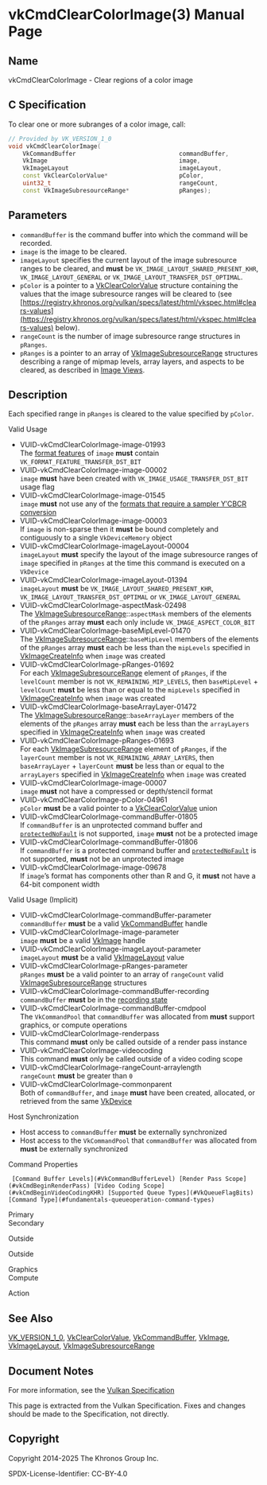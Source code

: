 # vkCmdClearColorImage(3) Manual Page

## Name

vkCmdClearColorImage - Clear regions of a color image



## [](#_c_specification)C Specification

To clear one or more subranges of a color image, call:

```c++
// Provided by VK_VERSION_1_0
void vkCmdClearColorImage(
    VkCommandBuffer                             commandBuffer,
    VkImage                                     image,
    VkImageLayout                               imageLayout,
    const VkClearColorValue*                    pColor,
    uint32_t                                    rangeCount,
    const VkImageSubresourceRange*              pRanges);
```

## [](#_parameters)Parameters

- `commandBuffer` is the command buffer into which the command will be recorded.
- `image` is the image to be cleared.
- `imageLayout` specifies the current layout of the image subresource ranges to be cleared, and **must** be `VK_IMAGE_LAYOUT_SHARED_PRESENT_KHR`, `VK_IMAGE_LAYOUT_GENERAL` or `VK_IMAGE_LAYOUT_TRANSFER_DST_OPTIMAL`.
- `pColor` is a pointer to a [VkClearColorValue](https://registry.khronos.org/vulkan/specs/latest/man/html/VkClearColorValue.html) structure containing the values that the image subresource ranges will be cleared to (see [https://registry.khronos.org/vulkan/specs/latest/html/vkspec.html#clears-values](https://registry.khronos.org/vulkan/specs/latest/html/vkspec.html#clears-values) below).
- `rangeCount` is the number of image subresource range structures in `pRanges`.
- `pRanges` is a pointer to an array of [VkImageSubresourceRange](https://registry.khronos.org/vulkan/specs/latest/man/html/VkImageSubresourceRange.html) structures describing a range of mipmap levels, array layers, and aspects to be cleared, as described in [Image Views](https://registry.khronos.org/vulkan/specs/latest/html/vkspec.html#resources-image-views).

## [](#_description)Description

Each specified range in `pRanges` is cleared to the value specified by `pColor`.

Valid Usage

- [](#VUID-vkCmdClearColorImage-image-01993)VUID-vkCmdClearColorImage-image-01993  
  The [format features](https://registry.khronos.org/vulkan/specs/latest/html/vkspec.html#resources-image-format-features) of `image` **must** contain `VK_FORMAT_FEATURE_TRANSFER_DST_BIT`
- [](#VUID-vkCmdClearColorImage-image-00002)VUID-vkCmdClearColorImage-image-00002  
  `image` **must** have been created with `VK_IMAGE_USAGE_TRANSFER_DST_BIT` usage flag
- [](#VUID-vkCmdClearColorImage-image-01545)VUID-vkCmdClearColorImage-image-01545  
  `image` **must** not use any of the [formats that require a sampler Y′CBCR conversion](https://registry.khronos.org/vulkan/specs/latest/html/vkspec.html#formats-requiring-sampler-ycbcr-conversion)
- [](#VUID-vkCmdClearColorImage-image-00003)VUID-vkCmdClearColorImage-image-00003  
  If `image` is non-sparse then it **must** be bound completely and contiguously to a single `VkDeviceMemory` object
- [](#VUID-vkCmdClearColorImage-imageLayout-00004)VUID-vkCmdClearColorImage-imageLayout-00004  
  `imageLayout` **must** specify the layout of the image subresource ranges of `image` specified in `pRanges` at the time this command is executed on a `VkDevice`
- [](#VUID-vkCmdClearColorImage-imageLayout-01394)VUID-vkCmdClearColorImage-imageLayout-01394  
  `imageLayout` **must** be `VK_IMAGE_LAYOUT_SHARED_PRESENT_KHR`, `VK_IMAGE_LAYOUT_TRANSFER_DST_OPTIMAL` or `VK_IMAGE_LAYOUT_GENERAL`
- [](#VUID-vkCmdClearColorImage-aspectMask-02498)VUID-vkCmdClearColorImage-aspectMask-02498  
  The [VkImageSubresourceRange](https://registry.khronos.org/vulkan/specs/latest/man/html/VkImageSubresourceRange.html)::`aspectMask` members of the elements of the `pRanges` array **must** each only include `VK_IMAGE_ASPECT_COLOR_BIT`
- [](#VUID-vkCmdClearColorImage-baseMipLevel-01470)VUID-vkCmdClearColorImage-baseMipLevel-01470  
  The [VkImageSubresourceRange](https://registry.khronos.org/vulkan/specs/latest/man/html/VkImageSubresourceRange.html)::`baseMipLevel` members of the elements of the `pRanges` array **must** each be less than the `mipLevels` specified in [VkImageCreateInfo](https://registry.khronos.org/vulkan/specs/latest/man/html/VkImageCreateInfo.html) when `image` was created
- [](#VUID-vkCmdClearColorImage-pRanges-01692)VUID-vkCmdClearColorImage-pRanges-01692  
  For each [VkImageSubresourceRange](https://registry.khronos.org/vulkan/specs/latest/man/html/VkImageSubresourceRange.html) element of `pRanges`, if the `levelCount` member is not `VK_REMAINING_MIP_LEVELS`, then `baseMipLevel` + `levelCount` **must** be less than or equal to the `mipLevels` specified in [VkImageCreateInfo](https://registry.khronos.org/vulkan/specs/latest/man/html/VkImageCreateInfo.html) when `image` was created
- [](#VUID-vkCmdClearColorImage-baseArrayLayer-01472)VUID-vkCmdClearColorImage-baseArrayLayer-01472  
  The [VkImageSubresourceRange](https://registry.khronos.org/vulkan/specs/latest/man/html/VkImageSubresourceRange.html)::`baseArrayLayer` members of the elements of the `pRanges` array **must** each be less than the `arrayLayers` specified in [VkImageCreateInfo](https://registry.khronos.org/vulkan/specs/latest/man/html/VkImageCreateInfo.html) when `image` was created
- [](#VUID-vkCmdClearColorImage-pRanges-01693)VUID-vkCmdClearColorImage-pRanges-01693  
  For each [VkImageSubresourceRange](https://registry.khronos.org/vulkan/specs/latest/man/html/VkImageSubresourceRange.html) element of `pRanges`, if the `layerCount` member is not `VK_REMAINING_ARRAY_LAYERS`, then `baseArrayLayer` + `layerCount` **must** be less than or equal to the `arrayLayers` specified in [VkImageCreateInfo](https://registry.khronos.org/vulkan/specs/latest/man/html/VkImageCreateInfo.html) when `image` was created
- [](#VUID-vkCmdClearColorImage-image-00007)VUID-vkCmdClearColorImage-image-00007  
  `image` **must** not have a compressed or depth/stencil format
- [](#VUID-vkCmdClearColorImage-pColor-04961)VUID-vkCmdClearColorImage-pColor-04961  
  `pColor` **must** be a valid pointer to a [VkClearColorValue](https://registry.khronos.org/vulkan/specs/latest/man/html/VkClearColorValue.html) union
- [](#VUID-vkCmdClearColorImage-commandBuffer-01805)VUID-vkCmdClearColorImage-commandBuffer-01805  
  If `commandBuffer` is an unprotected command buffer and [`protectedNoFault`](https://registry.khronos.org/vulkan/specs/latest/html/vkspec.html#limits-protectedNoFault) is not supported, `image` **must** not be a protected image
- [](#VUID-vkCmdClearColorImage-commandBuffer-01806)VUID-vkCmdClearColorImage-commandBuffer-01806  
  If `commandBuffer` is a protected command buffer and [`protectedNoFault`](https://registry.khronos.org/vulkan/specs/latest/html/vkspec.html#limits-protectedNoFault) is not supported, **must** not be an unprotected image
- [](#VUID-vkCmdClearColorImage-image-09678)VUID-vkCmdClearColorImage-image-09678  
  If `image`’s format has components other than R and G, it **must** not have a 64-bit component width

Valid Usage (Implicit)

- [](#VUID-vkCmdClearColorImage-commandBuffer-parameter)VUID-vkCmdClearColorImage-commandBuffer-parameter  
  `commandBuffer` **must** be a valid [VkCommandBuffer](https://registry.khronos.org/vulkan/specs/latest/man/html/VkCommandBuffer.html) handle
- [](#VUID-vkCmdClearColorImage-image-parameter)VUID-vkCmdClearColorImage-image-parameter  
  `image` **must** be a valid [VkImage](https://registry.khronos.org/vulkan/specs/latest/man/html/VkImage.html) handle
- [](#VUID-vkCmdClearColorImage-imageLayout-parameter)VUID-vkCmdClearColorImage-imageLayout-parameter  
  `imageLayout` **must** be a valid [VkImageLayout](https://registry.khronos.org/vulkan/specs/latest/man/html/VkImageLayout.html) value
- [](#VUID-vkCmdClearColorImage-pRanges-parameter)VUID-vkCmdClearColorImage-pRanges-parameter  
  `pRanges` **must** be a valid pointer to an array of `rangeCount` valid [VkImageSubresourceRange](https://registry.khronos.org/vulkan/specs/latest/man/html/VkImageSubresourceRange.html) structures
- [](#VUID-vkCmdClearColorImage-commandBuffer-recording)VUID-vkCmdClearColorImage-commandBuffer-recording  
  `commandBuffer` **must** be in the [recording state](#commandbuffers-lifecycle)
- [](#VUID-vkCmdClearColorImage-commandBuffer-cmdpool)VUID-vkCmdClearColorImage-commandBuffer-cmdpool  
  The `VkCommandPool` that `commandBuffer` was allocated from **must** support graphics, or compute operations
- [](#VUID-vkCmdClearColorImage-renderpass)VUID-vkCmdClearColorImage-renderpass  
  This command **must** only be called outside of a render pass instance
- [](#VUID-vkCmdClearColorImage-videocoding)VUID-vkCmdClearColorImage-videocoding  
  This command **must** only be called outside of a video coding scope
- [](#VUID-vkCmdClearColorImage-rangeCount-arraylength)VUID-vkCmdClearColorImage-rangeCount-arraylength  
  `rangeCount` **must** be greater than `0`
- [](#VUID-vkCmdClearColorImage-commonparent)VUID-vkCmdClearColorImage-commonparent  
  Both of `commandBuffer`, and `image` **must** have been created, allocated, or retrieved from the same [VkDevice](https://registry.khronos.org/vulkan/specs/latest/man/html/VkDevice.html)

Host Synchronization

- Host access to `commandBuffer` **must** be externally synchronized
- Host access to the `VkCommandPool` that `commandBuffer` was allocated from **must** be externally synchronized

Command Properties

     [Command Buffer Levels](#VkCommandBufferLevel) [Render Pass Scope](#vkCmdBeginRenderPass) [Video Coding Scope](#vkCmdBeginVideoCodingKHR) [Supported Queue Types](#VkQueueFlagBits) [Command Type](#fundamentals-queueoperation-command-types)

Primary  
Secondary

Outside

Outside

Graphics  
Compute

Action

## [](#_see_also)See Also

[VK\_VERSION\_1\_0](https://registry.khronos.org/vulkan/specs/latest/man/html/VK_VERSION_1_0.html), [VkClearColorValue](https://registry.khronos.org/vulkan/specs/latest/man/html/VkClearColorValue.html), [VkCommandBuffer](https://registry.khronos.org/vulkan/specs/latest/man/html/VkCommandBuffer.html), [VkImage](https://registry.khronos.org/vulkan/specs/latest/man/html/VkImage.html), [VkImageLayout](https://registry.khronos.org/vulkan/specs/latest/man/html/VkImageLayout.html), [VkImageSubresourceRange](https://registry.khronos.org/vulkan/specs/latest/man/html/VkImageSubresourceRange.html)

## [](#_document_notes)Document Notes

For more information, see the [Vulkan Specification](https://registry.khronos.org/vulkan/specs/latest/html/vkspec.html#vkCmdClearColorImage)

This page is extracted from the Vulkan Specification. Fixes and changes should be made to the Specification, not directly.

## [](#_copyright)Copyright

Copyright 2014-2025 The Khronos Group Inc.

SPDX-License-Identifier: CC-BY-4.0